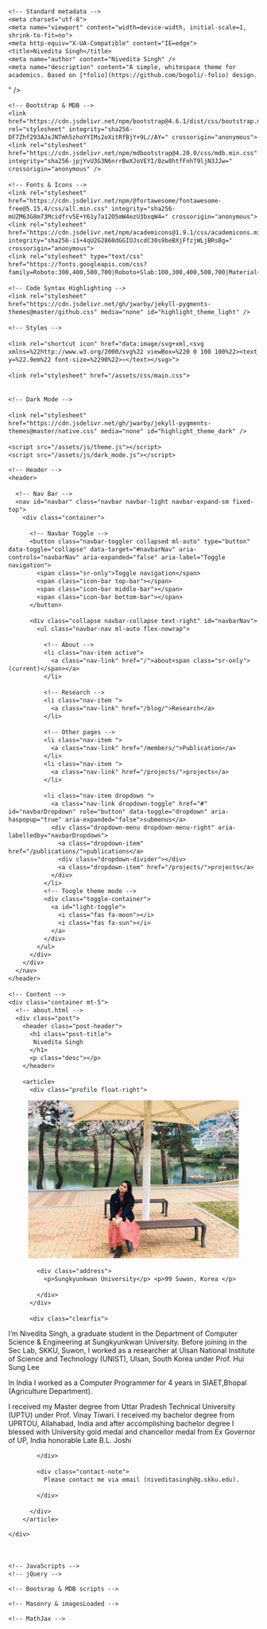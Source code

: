 <html lang="en">

  <!-- Head -->
  <head>    <!-- Metadata, OpenGraph and Schema.org -->
    

    <!-- Standard metadata -->
    <meta charset="utf-8">
    <meta name="viewport" content="width=device-width, initial-scale=1, shrink-to-fit=no">
    <meta http-equiv="X-UA-Compatible" content="IE=edge">
    <title>Nivedita Singh</title>
    <meta name="author" content="Nivedita Singh" />
    <meta name="description" content="A simple, whitespace theme for academics. Based on [*folio](https://github.com/bogoli/-folio) design.
" />
    <meta name="keywords" content="jekyll, jekyll-theme, cayman, portfolio-website" />


    <!-- Bootstrap & MDB -->
    <link href="https://cdn.jsdelivr.net/npm/bootstrap@4.6.1/dist/css/bootstrap.min.css" rel="stylesheet" integrity="sha256-DF7Zhf293AJxJNTmh5zhoYYIMs2oXitRfBjY+9L//AY=" crossorigin="anonymous">
    <link rel="stylesheet" href="https://cdn.jsdelivr.net/npm/mdbootstrap@4.20.0/css/mdb.min.css" integrity="sha256-jpjYvU3G3N6nrrBwXJoVEYI/0zw8htfFnhT9ljN3JJw=" crossorigin="anonymous" />

    <!-- Fonts & Icons -->
    <link rel="stylesheet" href="https://cdn.jsdelivr.net/npm/@fortawesome/fontawesome-free@5.15.4/css/all.min.css" integrity="sha256-mUZM63G8m73Mcidfrv5E+Y61y7a12O5mW4ezU3bxqW4=" crossorigin="anonymous">
    <link rel="stylesheet" href="https://cdn.jsdelivr.net/npm/academicons@1.9.1/css/academicons.min.css" integrity="sha256-i1+4qU2G2860dGGIOJscdC30s9beBXjFfzjWLjBRsBg=" crossorigin="anonymous">
    <link rel="stylesheet" type="text/css" href="https://fonts.googleapis.com/css?family=Roboto:300,400,500,700|Roboto+Slab:100,300,400,500,700|Material+Icons">

    <!-- Code Syntax Highlighting -->
    <link rel="stylesheet" href="https://cdn.jsdelivr.net/gh/jwarby/jekyll-pygments-themes@master/github.css" media="none" id="highlight_theme_light" />

    <!-- Styles -->
    
    <link rel="shortcut icon" href="data:image/svg+xml,<svg xmlns=%22http://www.w3.org/2000/svg%22 viewBox=%220 0 100 100%22><text y=%22.9em%22 font-size=%2290%22>⚛️</text></svg>">
    
    <link rel="stylesheet" href="/assets/css/main.css">
  
    
    <!-- Dark Mode -->
    
    <link rel="stylesheet" href="https://cdn.jsdelivr.net/gh/jwarby/jekyll-pygments-themes@master/native.css" media="none" id="highlight_theme_dark" />

    <script src="/assets/js/theme.js"></script>
    <script src="/assets/js/dark_mode.js"></script>
    

  </head>

  <!-- Body -->
  <body class="fixed-top-nav ">

    <!-- Header -->
    <header>

      <!-- Nav Bar -->
      <nav id="navbar" class="navbar navbar-light navbar-expand-sm fixed-top">
        <div class="container">
          
          <!-- Navbar Toggle -->
          <button class="navbar-toggler collapsed ml-auto" type="button" data-toggle="collapse" data-target="#navbarNav" aria-controls="navbarNav" aria-expanded="false" aria-label="Toggle navigation">
            <span class="sr-only">Toggle navigation</span>
            <span class="icon-bar top-bar"></span>
            <span class="icon-bar middle-bar"></span>
            <span class="icon-bar bottom-bar"></span>
          </button>

          <div class="collapse navbar-collapse text-right" id="navbarNav">
            <ul class="navbar-nav ml-auto flex-nowrap">

              <!-- About -->
              <li class="nav-item active">
                <a class="nav-link" href="/">about<span class="sr-only">(current)</span></a>
              </li>
              
              <!-- Research -->
              <li class="nav-item ">
                <a class="nav-link" href="/blog/">Research</a>
              </li>

              <!-- Other pages -->
              <li class="nav-item ">
                <a class="nav-link" href="/members/">Publication</a>
              </li>
              <li class="nav-item ">
                <a class="nav-link" href="/projects/">projects</a>
              </li>
              
              <li class="nav-item dropdown ">
                <a class="nav-link dropdown-toggle" href="#" id="navbarDropdown" role="button" data-toggle="dropdown" aria-haspopup="true" aria-expanded="false">submenus</a>
                <div class="dropdown-menu dropdown-menu-right" aria-labelledby="navbarDropdown">
                  <a class="dropdown-item" href="/publications/">publications</a>
                  <div class="dropdown-divider"></div>
                  <a class="dropdown-item" href="/projects/">projects</a>
                </div>
              </li>
              <!-- Toogle theme mode -->
              <div class="toggle-container">
                <a id="light-toggle">
                  <i class="fas fa-moon"></i>
                  <i class="fas fa-sun"></i>
                </a>
              </div>
            </ul>
          </div>
        </div>
      </nav>
    </header>

    <!-- Content -->
    <div class="container mt-5">
      <!-- about.html -->
      <div class="post">
        <header class="post-header">
          <h1 class="post-title">
           Nivedita Singh
          </h1>
          <p class="desc"></p>
        </header>

        <article>
          <div class="profile float-right">
<figure>

  <picture>
    <source media="(max-width: 480px)" srcset="https://github.com/niveditasingh2022/assets/blob/main/nivipic-480.webp"></source>
    <source media="(max-width: 800px)" srcset="https://github.com/niveditasingh2022/assets/blob/main/nivipic-800.webp"></source>
    <source media="(max-width: 1400px)" srcset="https://github.com/niveditasingh2022/assets/blob/main/nivipic-1400.webp"></source>
    <!-- Fallback to the original file -->
    <img class="img-fluid z-dept-1 rounded" src="https://github.com/niveditasingh2022/assets/blob/main/nivipic.jpg" alt="nivipic.jpg">

  </picture>

</figure>

            <div class="address">
              <p>Sungkyunkwan University</p> <p>99 Suwon, Korea </p>

            </div>
          </div>

          <div class="clearfix">
         
<p>I’m Nivedita Singh, a graduate student in the Department of Computer Science & Engineering at Sungkyunkwan University. Before joining in the Sec Lab, SKKU, Suwon, I worked as a  researcher at Ulsan National Institute of Science and Technology (UNIST), Ulsan, South Korea under Prof. Hui Sung Lee </p> In India I worked as a Computer Programmer for 4 years in SIAET,Bhopal (Agriculture Department).<p> I received my Master degree from Uttar Pradesh Technical University (UPTU) under Prof. Vinay Tiwari. I received my bachelor degree from UPRTOU, Allahabad, India and after accomplishing bachelor degree I blessed with University gold medal and chancellor medal from Ex Governor of UP, India honorable Late B.L. Joshi</p>
     
   </div>
 <p>
    </p>
     <p>
        </p>
     <p>
        </p>
     <p>
        </p>
          <!-- Social -->
          <div class="social">
            <div class="contact-icons">
            <a href="https://mail.google.com/mail/u/1/#inbox?compose=new" title="email"><i class="fas fa-envelope"></i></a>
            <a href="https://orcid.org/0000-0001-6225-3669" title="ORCID" target="_blank" rel="noopener noreferrer"><i class="ai ai-orcid"></i></a>
            <a href="https://scholar.google.com/citations?user=PGwGoUwAAAAJ&hl=en" title="Google Scholar" target="_blank" rel="noopener noreferrer"><i class="ai ai-google-scholar"></i></a>
            <a href="https://github.com/niveditasingh2022" title="GitHub" target="_blank" rel="noopener noreferrer"><i class="fab fa-github"></i></a>
            
            </div>

            <div class="contact-note">
              Please contact me via email (niveditasingh@g.skku.edu). 

            </div>
            
          </div>
        </article>

</div>

    </div>

    

    <!-- JavaScripts -->
    <!-- jQuery -->
  <script src="https://cdn.jsdelivr.net/npm/jquery@3.6.0/dist/jquery.min.js" integrity="sha256-/xUj+3OJU5yExlq6GSYGSHk7tPXikynS7ogEvDej/m4=" crossorigin="anonymous"></script>

    <!-- Bootsrap & MDB scripts -->
  <script src="https://cdn.jsdelivr.net/npm/@popperjs/core@2.11.2/dist/umd/popper.min.js" integrity="sha256-l/1pMF/+J4TThfgARS6KwWrk/egwuVvhRzfLAMQ6Ds4=" crossorigin="anonymous"></script>
  <script src="https://cdn.jsdelivr.net/npm/bootstrap@4.6.1/dist/js/bootstrap.min.js" integrity="sha256-SyTu6CwrfOhaznYZPoolVw2rxoY7lKYKQvqbtqN93HI=" crossorigin="anonymous"></script>
  <script src="https://cdn.jsdelivr.net/npm/mdbootstrap@4.20.0/js/mdb.min.js" integrity="sha256-NdbiivsvWt7VYCt6hYNT3h/th9vSTL4EDWeGs5SN3DA=" crossorigin="anonymous"></script>

    <!-- Masonry & imagesLoaded -->
  <script defer src="https://cdn.jsdelivr.net/npm/masonry-layout@4.2.2/dist/masonry.pkgd.min.js" integrity="sha256-Nn1q/fx0H7SNLZMQ5Hw5JLaTRZp0yILA/FRexe19VdI=" crossorigin="anonymous"></script>
  <script defer src="https://cdn.jsdelivr.net/npm/imagesloaded@4/imagesloaded.pkgd.min.js"></script>
  <script defer src="/assets/js/masonry.js" type="text/javascript"></script>
    
  <!-- Medium Zoom JS -->
  <script src="https://cdn.jsdelivr.net/npm/medium-zoom@1.0.6/dist/medium-zoom.min.js" integrity="sha256-EdPgYcPk/IIrw7FYeuJQexva49pVRZNmt3LculEr7zM=" crossorigin="anonymous"></script>
  <script src="/assets/js/zoom.js"></script><!-- Load Common JS -->
  <script src="/assets/js/common.js"></script>

    <!-- MathJax -->
  <script type="text/javascript">
    window.MathJax = {
      tex: {
        tags: 'ams'
      }
    };
  </script>
  <script defer type="text/javascript" id="MathJax-script" src="https://cdn.jsdelivr.net/npm/mathjax@3.2.0/es5/tex-mml-chtml.js"></script>
  <script defer src="https://polyfill.io/v3/polyfill.min.js?features=es6"></script>

    
  </body>
</html>

